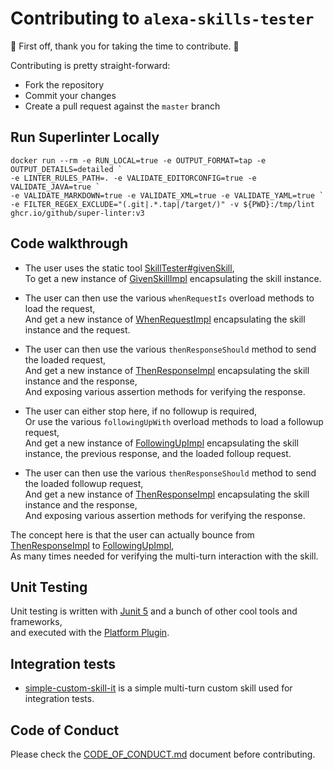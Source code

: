# Contributing to `alexa-skills-tester`

:clap: First off, thank you for taking the time to contribute. :clap:

Contributing is pretty straight-forward:

- Fork the repository
- Commit your changes
- Create a pull request against the `master` branch

## Run Superlinter Locally

```shell
docker run --rm -e RUN_LOCAL=true -e OUTPUT_FORMAT=tap -e OUTPUT_DETAILS=detailed `
-e LINTER_RULES_PATH=. -e VALIDATE_EDITORCONFIG=true -e VALIDATE_JAVA=true `
-e VALIDATE_MARKDOWN=true -e VALIDATE_XML=true -e VALIDATE_YAML=true `
-e FILTER_REGEX_EXCLUDE="(.git|.*.tap|/target/)" -v ${PWD}:/tmp/lint ghcr.io/github/super-linter:v3
```

## Code walkthrough

- The user uses the static tool [SkillTester#givenSkill](../src/main/java/info/tomfi/alexa/skillstester/SkillsTester.java),</br>
  To get a new instance of [GivenSkillImpl](../src/main/java/info/tomfi/alexa/skillstester/steps/impl/GivenSkillImpl.java)
  encapsulating the skill instance.

- The user can then use the various `whenRequestIs` overload methods to load the request,</br>
  And get a new instance of [WhenRequestImpl](../src/main/java/info/tomfi/alexa/skillstester/steps/impl/WhenRequestImpl.java)
  encapsulating the skill instance and the request.

- The user can then use the various `thenResponseShould` method to send the loaded request,</br>
  And get a new instance of [ThenResponseImpl](../src/main/java/info/tomfi/alexa/skillstester/steps/impl/ThenResponseImpl.java)
  encapsulating the skill instance and the response,</br>
  And exposing various assertion methods for verifying the response.

- The user can either stop here, if no followup is required,</br>
  Or use the various `followingUpWith` overload methods to load a followup request,</br>
  And get a new instance of [FollowingUpImpl](../src/main/java/info/tomfi/alexa/skillstester/steps/impl/FollowingUpImpl.java)
  encapsulating the skill instance, the previous response, and the loaded folloup request.

- The user can then use the various `thenResponseShould` method to send the loaded followup request,</br>
  And get a new instance of [ThenResponseImpl](../src/main/java/info/tomfi/alexa/skillstester/steps/impl/ThenResponseImpl.java)
  encapsulating the skill instance and the response,</br>
  And exposing various assertion methods for verifying the response.

The concept here is that the user can actually bounce from
[ThenResponseImpl](../src/main/java/info/tomfi/alexa/skillstester/steps/impl/ThenResponseImpl.java) to
[FollowingUpImpl](../src/main/java/info/tomfi/alexa/skillstester/steps/impl/FollowingUpImpl.java),</br>
As many times needed for verifying the multi-turn interaction with the skill.

## Unit Testing

Unit testing is written with [Junit 5](https://junit.org/junit5/) and a bunch of other cool tools and
frameworks,</br>
and executed with the [Platform Plugin](https://github.com/sormuras/junit-platform-maven-plugin).

## Integration tests

- [simple-custom-skill-it](../src/it/simple-custom-skill-it/README.md) is a simple multi-turn custom
  skill used for integration tests.

## Code of Conduct

Please check the [CODE_OF_CONDUCT.md](CODE_OF_CONDUCT.md) document before contributing.
